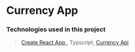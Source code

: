 # Currency App

### Technologies used in this project


 >[ Create React App ]( https://github.com/facebook/create-react-app ) , Typscript, [Currency Api]( https://www.exchangerate-api.com/ )

